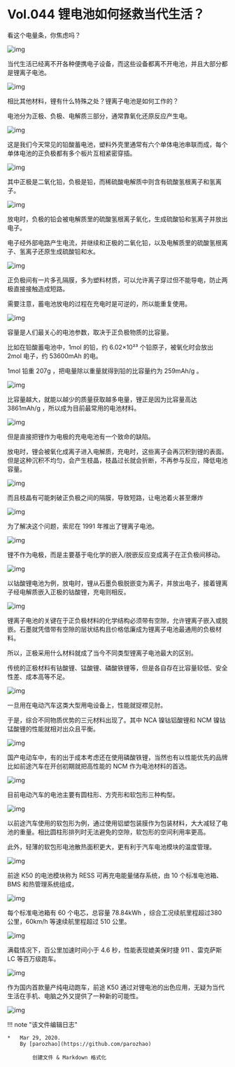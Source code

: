 # Vol.044 锂电池如何拯救当代生活？

看这个电量条，你焦虑吗？

![img](https://cdn.jsdelivr.net/gh/paperclipcn/static/U6yRaDu1Naa3V44vsCygRhKI2aM6PFQD0QC5GWVOgnrMZTQD2UtDVLMibA32iaHjEam7jbdfbjDfM92aHPRyBqicg.jpg)

当代生活已经离不开各种便携电子设备，而这些设备都离不开电池，并且大部分都是锂离子电池。

![img](https://cdn.jsdelivr.net/gh/paperclipcn/static/U6yRaDu1Naa3V44vsCygRhKI2aM6PFQDu236Lsia8R5ma0vJGaSh6RakDbMMARiclcka98sibdICo4fYvibekd4Lkw.png)

相比其他材料，锂有什么特殊之处？锂离子电池是如何工作的？

电池分为正极、负极、电解质三部分，通常靠氧化还原反应产生电。

![img](https://cdn.jsdelivr.net/gh/paperclipcn/static/U6yRaDu1Naa3V44vsCygRhKI2aM6PFQDK1hatJibg05T1lMTnTXhXfw0QBwornvPKuqQDyaQtc0FYJrleudlqcw.gif)

这是我们今天常见的铅酸蓄电池，塑料外壳里通常有六个单体电池串联而成，每个单体电池的正负极都有多个板片互相紧密穿插。

![img](https://cdn.jsdelivr.net/gh/paperclipcn/static/U6yRaDu1Naa3V44vsCygRhKI2aM6PFQDBcHqnR0LdbZJDR5ic4tPLGq2ic6ONiblaUAdH1fYyXvxWFmnuCmSz9LRw.gif)

其中正极是二氧化铅，负极是铅，而稀硫酸电解质中则含有硫酸氢根离子和氢离子。

![img](https://cdn.jsdelivr.net/gh/paperclipcn/static/U6yRaDu1Naa3V44vsCygRhKI2aM6PFQD6x3ay5bFXYHxHA90BL9PZS2rLNf516wRZibUkZ9ia30r4ToXzrLzKJEQ.png)

放电时，负极的铅会被电解质里的硫酸氢根离子氧化，生成硫酸铅和氢离子并放出电子。

电子经外部电路产生电流，并继续和正极的二氧化铅，以及电解质里的硫酸氢根离子、氢离子还原生成硫酸铅和水。

![img](https://cdn.jsdelivr.net/gh/paperclipcn/static/U6yRaDu1Naa3V44vsCygRhKI2aM6PFQDtIqOODXP0aU9RoRUqxZQQBIfRqtwdjq3526nWzXHIc3UicgjJ3Q0PZA.gif)

正负极间有一片多孔隔膜，多为塑料材质，可以允许离子穿过但不能导电，防止两极直接接触造成短路。

需要注意，蓄电池放电的过程在充电时是可逆的，所以能重复使用。

![img](https://cdn.jsdelivr.net/gh/paperclipcn/static/U6yRaDu1Naa3V44vsCygRhKI2aM6PFQDMicMs6amgBnyoQUBVUTzQlYmKLiaxS61raExLHXTChYiac8QLc38EI7gA.gif)

容量是人们最关心的电池参数，取决于正负极物质的比容量。

比如在铅酸蓄电池中，1mol 的铅，约 6.02×10²³ 个铅原子，被氧化时会放出 2mol 电子，约 53600mAh 的电。

1mol 铅重 207g ，把电量除以重量就得到铅的比容量约为 259mAh/g 。

![img](https://cdn.jsdelivr.net/gh/paperclipcn/static/U6yRaDu1Naa3V44vsCygRhKI2aM6PFQDzbC4zsqDWYqHpsqkZGiaw3ibibn0lSEg7SHOL5hJbicveRMfLgbIGeCZ0A.gif)

比容量越大，就能以越少的质量获取越多电量，锂正是因为比容量高达 3861mAh/g ，所以成为目前最常用的电池材料。

![img](https://cdn.jsdelivr.net/gh/paperclipcn/static/U6yRaDu1Naa3V44vsCygRhKI2aM6PFQDZEhPYXpQQ65sR5suP8icB1icTVPPxNNqG9ia4zIJlfS578lsg4ep89PNw.png)

但是直接把锂作为电极的充电电池有一个致命的缺陷。

放电时，锂会被氧化成离子进入电解质，充电时，这些离子会再沉积到锂的表面。但是这种沉积不均匀，会产生枝晶，枝晶过长就会折断，不再参与反应，降低电池容量。

![img](https://cdn.jsdelivr.net/gh/paperclipcn/static/U6yRaDu1Naa3V44vsCygRhKI2aM6PFQDklJNn61FIHVVHicxDOZ0GC7Suyj5fWJ3RS17BVcV2pCTxPba38V3LRA.gif)

而且枝晶有可能刺破正负极之间的隔膜，导致短路，让电池着火甚至爆炸

![img](https://cdn.jsdelivr.net/gh/paperclipcn/static/U6yRaDu1Naa3V44vsCygRhKI2aM6PFQDBvQiaRdkdOgu3iaLncKicrDl7Lia4MDgu07Uiaibz3T2o40ITquzRxvFPXQg.gif)

为了解决这个问题，索尼在 1991 年推出了锂离子电池。

![img](https://cdn.jsdelivr.net/gh/paperclipcn/static/U6yRaDu1Naa3V44vsCygRhKI2aM6PFQDaKuOarvibwyfECprRKRpWLmbIiaq5hC44IaMYVc4jmqwQDPjL9jG6cUg.png)

锂不作为电极，而是主要基于电化学的嵌入/脱嵌反应变成离子在正负极间移动。

![img](https://cdn.jsdelivr.net/gh/paperclipcn/static/U6yRaDu1Naa3V44vsCygRhKI2aM6PFQDNeCiavJR8lEyGicv8iczQm3aVpopP5rK41HMeyFk27IJ8y934T4SxxVeA.png)

以钴酸锂电池为例，放电时，锂从石墨负极脱嵌变为离子，并放出电子，接着锂离子经电解质嵌入正极的钴酸锂，充电则相反。

![img](https://cdn.jsdelivr.net/gh/paperclipcn/static/U6yRaDu1Naa3V44vsCygRhKI2aM6PFQD2MEW4TTNjnfe2xvcncbSQIg83fUyIDw0dVILymPpc7kT9osiaPrSIOw.gif)

锂离子电池的关键在于正负极材料的化学结构必须带有空隙，允许锂离子嵌入或脱嵌。石墨就凭借带有空隙的层状结构且价格低廉成为锂离子电池最通用的负极材料。

所以，正极采用什么材料就成了当今不同类型锂离子电池最大的区别。

传统的正极材料有钴酸锂、锰酸锂、磷酸铁锂等，但是各自存在比容量较低、安全性差、成本高等不足。

![img](https://cdn.jsdelivr.net/gh/paperclipcn/static/U6yRaDu1Naa3V44vsCygRhKI2aM6PFQDNicUfA1ctwIic7VomyL57FfBxhTvFqhhIyzbBoSEwhs1ib6T0Swt5OSqA.png)

一旦用在电动汽车这类大型用电设备上，性能就捉襟见肘。

于是，综合不同物质优势的三元材料出现了。其中 NCA 镍钴铝酸锂和 NCM 镍钴锰酸锂的性能就相对出众且平衡。

![img](https://cdn.jsdelivr.net/gh/paperclipcn/static/U6yRaDu1Naa3V44vsCygRhKI2aM6PFQDibOicJ7oF7Rqpb66hZ4ldq1bLroribp8C1p4ia6Syl6ZKa14Iw3YxWBbwQ.png)

国产电动车中，有的出于成本考虑还在使用磷酸铁锂，当然也有以性能优先的品牌比如前途汽车在开创初期就把高性能的 NCM 作为电池材料的首选。

![img](https://cdn.jsdelivr.net/gh/paperclipcn/static/U6yRaDu1Naa3V44vsCygRhKI2aM6PFQD8oFO0oNlZicx8Q7BP8oLV1y1O4ttcjAMd0LgXib0Oia7ibvgcsW8Jz5q5A.gif)

目前电动汽车的电池主要有圆柱形、方壳形和软包形三种构型。

![img](https://cdn.jsdelivr.net/gh/paperclipcn/static/U6yRaDu1Naa3V44vsCygRhKI2aM6PFQDv5zgicgDOTjiaQJjugp0PRDutWdH0w0iaw7gOjpLkfTic2w9agVr73xBqw.gif)

以前途汽车使用的软包形为例，通过使用铝塑包装膜作为包装材料，大大减轻了电池的重量。相比圆柱形排列时无法避免的空隙，软包形的空间利用率更高。

此外，轻薄的软包形电池散热面积更大，更有利于汽车电池模块的温度管理。

![img](https://cdn.jsdelivr.net/gh/paperclipcn/static/U6yRaDu1Naa3V44vsCygRhKI2aM6PFQDpfYBZYLhemOZT2WSoIzpm6Ua7R9kMjUHarj4DLQlPNVHkGTJsdhHmg.gif)

前途 K50 的电池模块称为 RESS 可再充电能量储存系统，由 10 个标准电池箱、BMS 和热管理系统组成，

![img](https://cdn.jsdelivr.net/gh/paperclipcn/static/U6yRaDu1Naa3V44vsCygRhKI2aM6PFQD1vseKlrDU4WQiaXnAnmE6IkxKMrXk3sNwUmaPTIL1xtuk5QHEz3lE0A.png)

每个标准电池箱有 60 个电芯，总容量 78.84kWh ，综合工况续航里程超过380公里，60km/h 等速续航里程超过 510 公里。

![img](https://cdn.jsdelivr.net/gh/paperclipcn/static/U6yRaDu1Naa3V44vsCygRhKI2aM6PFQDQqMEZLBcu4WZdV0ohvfAkppVGzblG4PKX76GC1hu9iaRookzrb2L0XQ.gif)

满载情况下，百公里加速时间小于 4.6 秒，性能表现媲美保时捷 911 、雷克萨斯 LC 等百万级跑车。

![img](https://cdn.jsdelivr.net/gh/paperclipcn/static/U6yRaDu1Naa3V44vsCygRhKI2aM6PFQDy4D8zn2rnLSs2xqgt2mZRO6vYNTWc9KlQe1xkmzhr0PRRK05ryIv7g.gif)

作为国内首款量产纯电动跑车，前途 K50 通过对锂电池的出色应用，无疑为当代生活在手机、电脑之外又提供了一种新的可能性。

![img](https://cdn.jsdelivr.net/gh/paperclipcn/static/U6yRaDu1Naa3V44vsCygRhKI2aM6PFQDraCfd8PAyXS5MFibOXknBCag5nLf9NsQjyWaJOomicjO6IOtVcTQxJ4A.gif)

!!! note "该文件编辑日志"

	* 	Mar 29, 2020.
		By [parozhao](https://github.com/parozhao)
	
			创建文件 & Markdown 格式化
